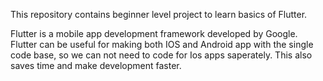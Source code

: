 This repository contains beginner level project to learn basics of Flutter.

Flutter is a mobile app development framework developed by Google. Flutter can be useful for making both IOS and Android app with the single code base, so we can not need to code for Ios apps saperately. This also saves time and make development faster.